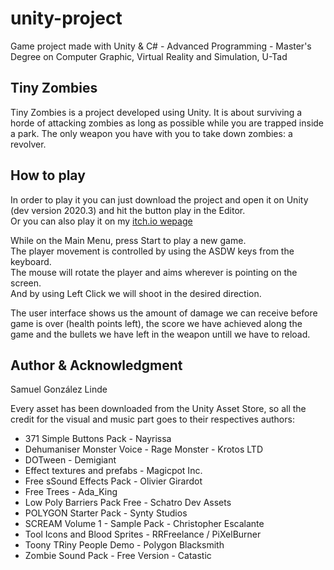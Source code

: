 # unity-project
Game project made with Unity & C# - Advanced Programming - Master's Degree on Computer Graphic, Virtual Reality and Simulation, U-Tad

## Tiny Zombies

Tiny Zombies is a project developed using Unity. It is about surviving a horde of attacking zombies as long as possible while you are trapped inside a park.
The only weapon you have with you to take down zombies: a revolver.

## How to play

In order to play it you can just download the project and open it on Unity (dev version 2020.3) and hit the button play in the Editor.<br>
Or you can also play it on my [itch.io wepage](https://sagzain.itch.io/tiny-zombies)<br>

While on the Main Menu, press Start to play a new game.<br>
The player movement is controlled by using the ASDW keys from the keyboard.<br>
The mouse will rotate the player and aims wherever is pointing on the screen.<br>
And by using Left Click we will shoot in the desired direction.<br>

The user interface shows us the amount of damage we can receive before game is over (health points left), the score we have achieved along the game and the bullets we have left in the weapon untill we have to reload.

## Author & Acknowledgment

Samuel González Linde

Every asset has been downloaded from the Unity Asset Store, so all the credit for the visual and music part goes to their respectives authors:

- 371 Simple Buttons Pack - Nayrissa
- Dehumaniser Monster Voice - Rage Monster - Krotos LTD
- DOTween - Demigiant
- Effect textures and prefabs - Magicpot Inc.
- Free sSound Effects  Pack - Olivier Girardot
- Free Trees - Ada_King
- Low Poly Barriers Pack Free - Schatro Dev Assets
- POLYGON Starter Pack - Synty Studios
- SCREAM Volume 1 - Sample Pack - Christopher Escalante
- Tool  Icons and Blood Sprites - RRFreelance / PiXelBurner
- Toony TRiny People Demo - Polygon Blacksmith
- Zombie Sound Pack - Free Version - Catastic
